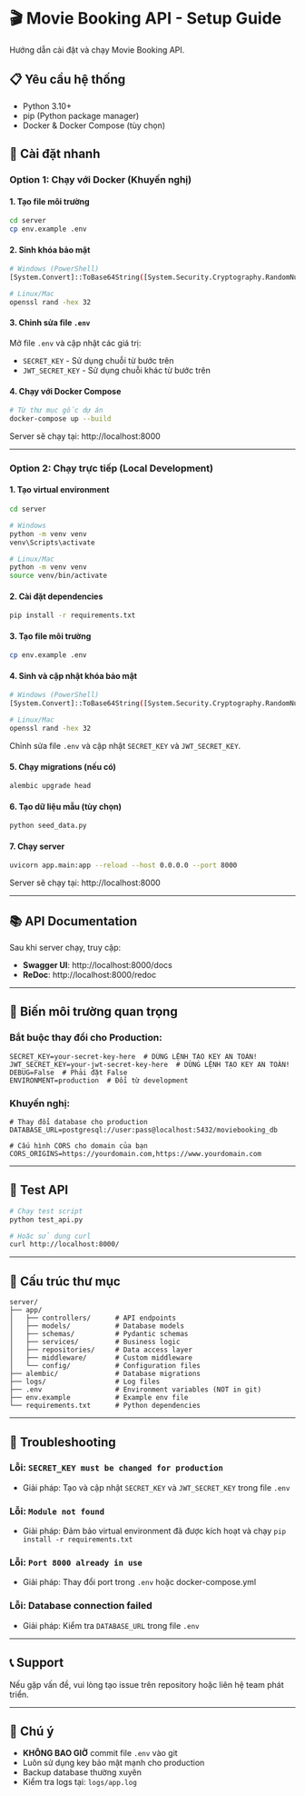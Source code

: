 # 🎬 Movie Booking API - Setup Guide

Hướng dẫn cài đặt và chạy Movie Booking API.

## 📋 Yêu cầu hệ thống

- Python 3.10+
- pip (Python package manager)
- Docker & Docker Compose (tùy chọn)

## 🚀 Cài đặt nhanh

### Option 1: Chạy với Docker (Khuyến nghị)

#### 1. Tạo file môi trường
```bash
cd server
cp env.example .env
```

#### 2. Sinh khóa bảo mật
```bash
# Windows (PowerShell)
[System.Convert]::ToBase64String([System.Security.Cryptography.RandomNumberGenerator]::GetBytes(32))

# Linux/Mac
openssl rand -hex 32
```

#### 3. Chỉnh sửa file `.env`
Mở file `.env` và cập nhật các giá trị:
- `SECRET_KEY` - Sử dụng chuỗi từ bước trên
- `JWT_SECRET_KEY` - Sử dụng chuỗi khác từ bước trên

#### 4. Chạy với Docker Compose
```bash
# Từ thư mục gốc dự án
docker-compose up --build
```

Server sẽ chạy tại: http://localhost:8000

---

### Option 2: Chạy trực tiếp (Local Development)

#### 1. Tạo virtual environment
```bash
cd server

# Windows
python -m venv venv
venv\Scripts\activate

# Linux/Mac
python -m venv venv
source venv/bin/activate
```

#### 2. Cài đặt dependencies
```bash
pip install -r requirements.txt
```

#### 3. Tạo file môi trường
```bash
cp env.example .env
```

#### 4. Sinh và cập nhật khóa bảo mật
```bash
# Windows (PowerShell)
[System.Convert]::ToBase64String([System.Security.Cryptography.RandomNumberGenerator]::GetBytes(32))

# Linux/Mac
openssl rand -hex 32
```

Chỉnh sửa file `.env` và cập nhật `SECRET_KEY` và `JWT_SECRET_KEY`.

#### 5. Chạy migrations (nếu có)
```bash
alembic upgrade head
```

#### 6. Tạo dữ liệu mẫu (tùy chọn)
```bash
python seed_data.py
```

#### 7. Chạy server
```bash
uvicorn app.main:app --reload --host 0.0.0.0 --port 8000
```

Server sẽ chạy tại: http://localhost:8000

---

## 📚 API Documentation

Sau khi server chạy, truy cập:

- **Swagger UI**: http://localhost:8000/docs
- **ReDoc**: http://localhost:8000/redoc

---

## 🔐 Biến môi trường quan trọng

### Bắt buộc thay đổi cho Production:

```env
SECRET_KEY=your-secret-key-here  # DÙNG LỆNH TẠO KEY AN TOÀN!
JWT_SECRET_KEY=your-jwt-secret-key-here  # DÙNG LỆNH TẠO KEY AN TOÀN!
DEBUG=False  # Phải đặt False
ENVIRONMENT=production  # Đổi từ development
```

### Khuyến nghị:

```env
# Thay đổi database cho production
DATABASE_URL=postgresql://user:pass@localhost:5432/moviebooking_db

# Cấu hình CORS cho domain của bạn
CORS_ORIGINS=https://yourdomain.com,https://www.yourdomain.com
```

---

## 🧪 Test API

```bash
# Chạy test script
python test_api.py

# Hoặc sử dụng curl
curl http://localhost:8000/
```

---

## 📁 Cấu trúc thư mục

```
server/
├── app/
│   ├── controllers/      # API endpoints
│   ├── models/           # Database models
│   ├── schemas/          # Pydantic schemas
│   ├── services/         # Business logic
│   ├── repositories/     # Data access layer
│   ├── middleware/       # Custom middleware
│   └── config/           # Configuration files
├── alembic/              # Database migrations
├── logs/                 # Log files
├── .env                  # Environment variables (NOT in git)
├── env.example           # Example env file
└── requirements.txt      # Python dependencies
```

---

## 🐛 Troubleshooting

### Lỗi: `SECRET_KEY must be changed for production`
- Giải pháp: Tạo và cập nhật `SECRET_KEY` và `JWT_SECRET_KEY` trong file `.env`

### Lỗi: `Module not found`
- Giải pháp: Đảm bảo virtual environment đã được kích hoạt và chạy `pip install -r requirements.txt`

### Lỗi: `Port 8000 already in use`
- Giải pháp: Thay đổi port trong `.env` hoặc docker-compose.yml

### Lỗi: Database connection failed
- Giải pháp: Kiểm tra `DATABASE_URL` trong file `.env`

---

## 📞 Support

Nếu gặp vấn đề, vui lòng tạo issue trên repository hoặc liên hệ team phát triển.

---

## 📝 Chú ý

- **KHÔNG BAO GIỜ** commit file `.env` vào git
- Luôn sử dụng key bảo mật mạnh cho production
- Backup database thường xuyên
- Kiểm tra logs tại: `logs/app.log`

